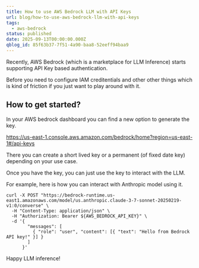 ```yaml
---
title: How to use AWS Bedrock LLM with API Keys
url: blog/how-to-use-aws-bedrock-llm-with-api-keys
tags:
  - aws-bedrock
status: published
date: 2025-09-13T00:00:00.000Z
qblog_id: 85f63b37-7f51-4a90-baa8-52eeff94baa9
---
```


Recently, AWS Bedrock (which is a marketplace for LLM Inference) starts supporting API Key based authentication.

Before you need to configure IAM creditentials and other other things which is kind of friction if you just want to play around with it.

## How to get started?
In your AWS bedrock dashboard you can find a new option to generate the key.

https://us-east-1.console.aws.amazon.com/bedrock/home?region=us-east-1#/api-keys

There you can create a short lived key or a permanent (of fixed date key) depending on your use case.

Once you have the key, you can just use the key to interact with the LLM.

For example, here is how you can interact with Anthropic model using it.

```curl
curl -X POST "https://bedrock-runtime.us-east1.amazonaws.com/model/us.anthropic.claude-3-7-sonnet-20250219-v1:0/converse" \
  -H "Content-Type: application/json" \
  -H "Authorization: Bearer ${AWS_BEDROCK_API_KEY}" \
  -d '{
        "messages": [
          { "role": "user", "content": [{ "text": "Hello from Bedrock API key!" }] }
        ]
      }'

```

Happy LLM inference!